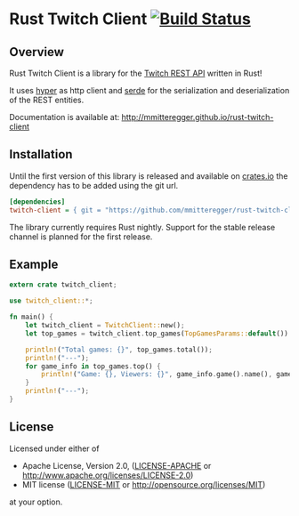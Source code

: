 # Rust Twitch Client [![Build Status](https://travis-ci.org/mmitteregger/rust-twitch-client.svg?branch=master)](https://travis-ci.org/mmitteregger/rust-twitch-client)

## Overview

Rust Twitch Client is a library for the [Twitch REST API](https://github.com/justintv/Twitch-API) written in Rust!

It uses [hyper](https://github.com/hyperium/hyper) as http client
and [serde](https://github.com/serde-rs/serde) for the serialization and deserialization of the REST entities.

Documentation is available at: http://mmitteregger.github.io/rust-twitch-client

## Installation

Until the first version of this library is released and available on [crates.io](https://crates.io)
the dependency has to be added using the git url.

```INI
[dependencies]
twitch-client = { git = "https://github.com/mmitteregger/rust-twitch-client.git" }
```

The library currently requires Rust nightly.
Support for the stable release channel is planned for the first release.

## Example

```rust
extern crate twitch_client;

use twitch_client::*;

fn main() {
    let twitch_client = TwitchClient::new();
    let top_games = twitch_client.top_games(TopGamesParams::default()).unwrap();

    println!("Total games: {}", top_games.total());
    println!("---");
    for game_info in top_games.top() {
        println!("Game: {}, Viewers: {}", game_info.game().name(), game_info.viewers());
    }
    println!("---");
}
```

## License

Licensed under either of

 * Apache License, Version 2.0, ([LICENSE-APACHE](LICENSE-APACHE) or http://www.apache.org/licenses/LICENSE-2.0)
 * MIT license ([LICENSE-MIT](LICENSE-MIT) or http://opensource.org/licenses/MIT)

at your option.
